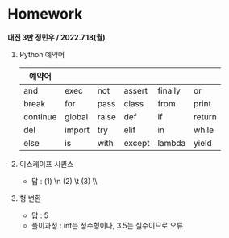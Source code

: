 # Homework

**대전 3반 정민우 / 2022.7.18(월)**

1. Python 예약어

   | 예약어   |        |       |        |         |        |
   | -------- | ------ | ----- | ------ | ------- | ------ |
   | and      | exec   | not   | assert | finally | or     |
   | break    | for    | pass  | class  | from    | print  |
   | continue | global | raise | def    | if      | return |
   | del      | import | try   | elif   | in      | while  |
   | else     | is     | with  | except | lambda  | yield  |



3. 이스케이프 시퀀스
   * 답 : (1) \n
           (2) \t
           (3) \\\



5. 형 변환
   - 답 : 5
   - 풀이과정 : int는 정수형이나, 3.5는 실수이므로 오류